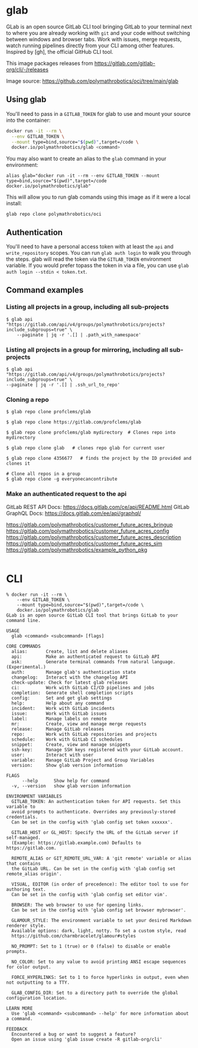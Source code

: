 # glab

GLab is an open source GitLab CLI tool bringing GitLab to your terminal next to
where you are already working with `git` and your code without switching
between windows and browser tabs. Work with issues, merge requests, watch
running pipelines directly from your CLI among other features.
Inspired by [gh], the official GitHub CLI tool.

This image packages releases from https://gitlab.com/gitlab-org/cli/-/releases

Image source: https://github.com/polymathrobotics/oci/tree/main/glab

## Using glab

You'll need to pass in a `GITLAB_TOKEN` for glab to use and mount your source
into the container:

```bash
docker run -it --rm \
  --env GITLAB_TOKEN \
  --mount type=bind,source="$(pwd)",target=/code \
  docker.io/polymathrobotics/glab <command>
```

You may also want to create an alias to the `glab` command in your
environment:

```
alias glab="docker run -it --rm --env GITLAB_TOKEN --mount type=bind,source="$(pwd)",target=/code docker.io/polymathrobotics/glab"
```

This will allow you to run glab comands using this image as if it were a local
install:
```
glab repo clone polymathrobotics/oci
```

## Authentication

You'll need to have a personal access token with at least the `api` and
`write_repository` scopes. You can run `glab auth login` to walk you through
the steps. glab will read the token via the `GITLAB_TOKEN` environment
variable. If you would prefer topass the token in via a file, you can use
`glab auth login --stdin < token.txt`.

## Command examples

### Listing all projects in a group, including all sub-projects

```
$ glab api "https://gitlab.com/api/v4/groups/polymathrobotics/projects?include_subgroups=true" \
    --paginate | jq -r '.[] | .path_with_namespace'
```

### Listing all projects in a group for mirroring, including all sub-projects

```
$ glab api "https://gitlab.com/api/v4/groups/polymathrobotics/projects?include_subgroups=true" \
--paginate | jq -r '.[] | .ssh_url_to_repo'
```

### Cloning a repo

```
$ glab repo clone profclems/glab

$ glab repo clone https://gitlab.com/profclems/glab

$ glab repo clone profclems/glab mydirectory  # Clones repo into mydirectory

$ glab repo clone glab   # clones repo glab for current user

$ glab repo clone 4356677   # finds the project by the ID provided and clones it

# Clone all repos in a group
$ glab repo clone -g everyonecancontribute
```

### Make an authenticated request to the api

GitLab REST API Docs: https://docs.gitlab.com/ce/api/README.html
GitLab GraphQL Docs: https://docs.gitlab.com/ee/api/graphql/

https://gitlab.com/polymathrobotics/customer_future_acres_bringup
https://gitlab.com/polymathrobotics/customer_future_acres_config
https://gitlab.com/polymathrobotics/customer_future_acres_description
https://gitlab.com/polymathrobotics/customer_future_acres_sim
https://gitlab.com/polymathrobotics/example_python_pkg
```
```

# CLI

```
% docker run -it --rm \
    --env GITLAB_TOKEN \
    --mount type=bind,source="$(pwd)",target=/code \
    docker.io/polymathrobotics/glab
GLab is an open source GitLab CLI tool that brings GitLab to your command line.

USAGE
  glab <command> <subcommand> [flags]

CORE COMMANDS
  alias:       Create, list and delete aliases
  api:         Make an authenticated request to GitLab API
  ask:         Generate terminal commands from natural language. (Experimental.)
  auth:        Manage glab's authentication state
  changelog:   Interact with the changelog API
  check-update: Check for latest glab releases
  ci:          Work with GitLab CI/CD pipelines and jobs
  completion:  Generate shell completion scripts
  config:      Set and get glab settings
  help:        Help about any command
  incident:    Work with GitLab incidents
  issue:       Work with GitLab issues
  label:       Manage labels on remote
  mr:          Create, view and manage merge requests
  release:     Manage GitLab releases
  repo:        Work with GitLab repositories and projects
  schedule:    Work with GitLab CI schedules
  snippet:     Create, view and manage snippets
  ssh-key:     Manage SSH keys registered with your GitLab account.
  user:        Interact with user
  variable:    Manage GitLab Project and Group Variables
  version:     Show glab version information

FLAGS
      --help      Show help for command
  -v, --version   show glab version information

ENVIRONMENT VARIABLES
  GITLAB_TOKEN: An authentication token for API requests. Set this variable to
  avoid prompts to authenticate. Overrides any previously-stored credentials.
  Can be set in the config with 'glab config set token xxxxxx'.

  GITLAB_HOST or GL_HOST: Specify the URL of the GitLab server if self-managed.
  (Example: https://gitlab.example.com) Defaults to https://gitlab.com.

  REMOTE_ALIAS or GIT_REMOTE_URL_VAR: A 'git remote' variable or alias that contains
  the GitLab URL. Can be set in the config with 'glab config set remote_alias origin'.

  VISUAL, EDITOR (in order of precedence): The editor tool to use for authoring text.
  Can be set in the config with 'glab config set editor vim'.

  BROWSER: The web browser to use for opening links.
  Can be set in the config with 'glab config set browser mybrowser'.

  GLAMOUR_STYLE: The environment variable to set your desired Markdown renderer style.
  Available options: dark, light, notty. To set a custom style, read
  https://github.com/charmbracelet/glamour#styles

  NO_PROMPT: Set to 1 (true) or 0 (false) to disable or enable prompts.

  NO_COLOR: Set to any value to avoid printing ANSI escape sequences for color output.

  FORCE_HYPERLINKS: Set to 1 to force hyperlinks in output, even when not outputting to a TTY.

  GLAB_CONFIG_DIR: Set to a directory path to override the global configuration location.

LEARN MORE
  Use 'glab <command> <subcommand> --help' for more information about a command.

FEEDBACK
  Encountered a bug or want to suggest a feature?
  Open an issue using 'glab issue create -R gitlab-org/cli'
```
